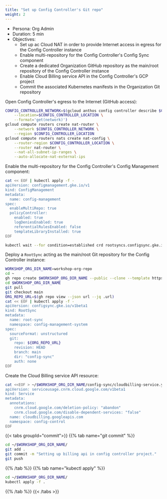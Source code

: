 ```yaml
---
title: "Set up Config Controller's Git repo"
weight: 2
---
```


- Persona: Org Admin
- Duration: 5 min
- Objectives:
  - Set up ac Cloud NAT in order to provide Internet access in egress for the Config Controller instance
  - Enable multi-repository for the Config Controller's Config Sync component
  - Create a dedicated Organization GitHub repository as the main/root repository of the Config Controller instance
  - Enable Cloud Billing service API in the Config Controller's GCP project
  - Commit the associated Kubernetes manifests in the Organization Git repository

Open Config Controller's egress to the Internet (GitHub access):
```Bash
CONFIG_CONTROLLER_NETWORK=$(gcloud anthos config controller describe $CONFIG_CONTROLLER_NAME \
    --location=$CONFIG_CONTROLLER_LOCATION \
    --format='get(network)')
gcloud compute routers create nat-router \
    --network $CONFIG_CONTROLLER_NETWORK \
    --region $CONFIG_CONTROLLER_LOCATION
gcloud compute routers nats create nat-config \
    --router-region $CONFIG_CONTROLLER_LOCATION \
    --router nat-router \
    --nat-all-subnet-ip-ranges \
    --auto-allocate-nat-external-ips
```

Enable the multi-repository for the Config Controller's Config Management component:
```Bash
cat << EOF | kubectl apply -f -
apiVersion: configmanagement.gke.io/v1
kind: ConfigManagement
metadata:
  name: config-management
spec:
  enableMultiRepo: true
  policyController:
    enabled: true
    logDeniesEnabled: true
    referentialRulesEnabled: false
    templateLibraryInstalled: true
EOF
```

```Bash
kubectl wait --for condition=established crd rootsyncs.configsync.gke.io
```

Deploy a `RootSync` acting as the main/root Git repository for the Config Controller instance:
```Bash
WORKSHOP_ORG_DIR_NAME=workshop-org-repo
cd ~
gh repo create $WORKSHOP_ORG_DIR_NAME --public --clone --template https://github.com/mathieu-benoit/config-sync-template-repo
cd $WORKSHOP_ORG_DIR_NAME
git pull
git checkout main
ORG_REPO_URL=$(gh repo view --json url --jq .url)
cat << EOF | kubectl apply -f -
apiVersion: configsync.gke.io/v1beta1
kind: RootSync
metadata:
  name: root-sync
  namespace: config-management-system
spec:
  sourceFormat: unstructured
  git:
    repo: ${ORG_REPO_URL}
    revision: HEAD
    branch: main
    dir: "config-sync"
    auth: none
EOF
```

Create the Cloud Billing service API resource:
```Bash
cat <<EOF > ~/$WORKSHOP_ORG_DIR_NAME/config-sync/cloudbilling-service.yaml
apiVersion: serviceusage.cnrm.cloud.google.com/v1beta1
kind: Service
metadata:
  annotations:
    cnrm.cloud.google.com/deletion-policy: "abandon"
    cnrm.cloud.google.com/disable-dependent-services: "false"
  name: cloudbilling.googleapis.com
  namespace: config-control
EOF
```

{{< tabs groupId="commit">}}
{{% tab name="git commit" %}}
```Bash
cd ~/$WORKSHOP_ORG_DIR_NAME/
git add .
git commit -m "Setting up billing api in config controller project."
git push
```
{{% /tab %}}
{{% tab name="kubectl apply" %}}
```Bash
cd ~/$WORKSHOP_ORG_DIR_NAME/
kubectl apply -f .
```
{{% /tab %}}
{{< /tabs >}}